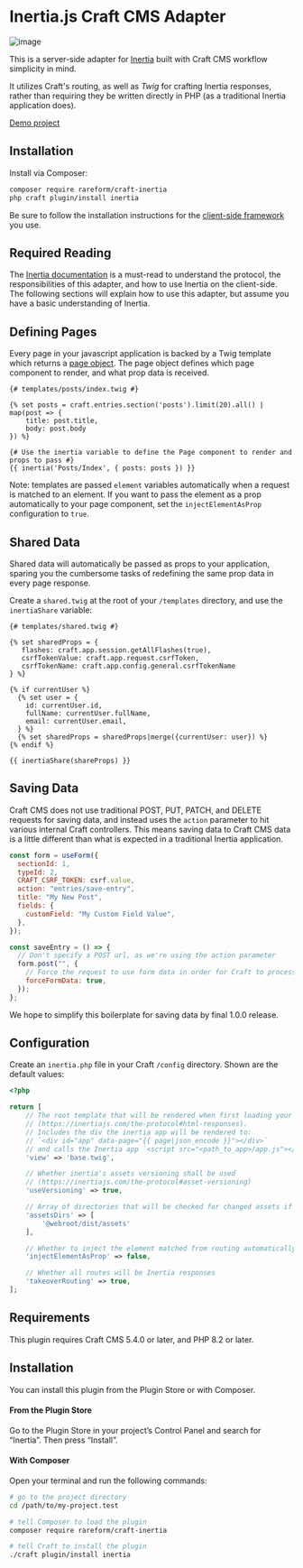 # Inertia.js Craft CMS Adapter

![image](https://github.com/user-attachments/assets/97f925a2-74c8-4cc6-ad47-c4cdaafe915d)

This is a server-side adapter for [Inertia](https://inertiajs.com) built with Craft CMS workflow simplicity in mind.

It utilizes Craft's routing, as well as _Twig_ for crafting Inertia responses, rather than requiring they be written directly in PHP (as a traditional Inertia application does).

[Demo project](https://github.com/rareformlabs/pingcrm)

## Installation

Install via Composer:

```sh
composer require rareform/craft-inertia
php craft plugin/install inertia
```

Be sure to follow the installation instructions for the [client-side framework](https://inertiajs.com/client-side-setup) you use.

## Required Reading

The [Inertia documentation](https://inertiajs.com) is a must-read to understand the protocol, the responsibilities of this adapter, and how to use Inertia on the client-side. The following sections will explain how to use this adapter, but assume you have a basic understanding of Inertia.

## Defining Pages

Every page in your javascript application is backed by a Twig template which returns a [page object](https://inertiajs.com/the-protocol#the-page-object). The page object defines which page component to render, and what prop data is received.

```twig
{# templates/posts/index.twig #}

{% set posts = craft.entries.section('posts').limit(20).all() | map(post => {
    title: post.title,
    body: post.body
}) %}

{# Use the inertia variable to define the Page component to render and props to pass #}
{{ inertia('Posts/Index', { posts: posts }) }}
```

Note: templates are passed `element` variables automatically when a request is matched to an element. If you want to pass the element as a prop automatically to your page component, set the `injectElementAsProp` configuration to `true`.

## Shared Data

Shared data will automatically be passed as props to your application, sparing you the cumbersome tasks of redefining the same prop data in every page response.

Create a `shared.twig` at the root of your `/templates` directory, and use the `inertiaShare` variable:

```twig
{# templates/shared.twig #}

{% set sharedProps = {
   flashes: craft.app.session.getAllFlashes(true),
   csrfTokenValue: craft.app.request.csrfToken,
   csrfTokenName: craft.app.config.general.csrfTokenName
} %}

{% if currentUser %}
  {% set user = {
    id: currentUser.id,
    fullName: currentUser.fullName,
    email: currentUser.email,
  } %}
  {% set sharedProps = sharedProps|merge({currentUser: user}) %}
{% endif %}

{{ inertiaShare(shareProps) }}
```

## Saving Data

Craft CMS does not use traditional POST, PUT, PATCH, and DELETE requests for saving data, and instead uses the `action` parameter to hit various internal Craft controllers. This means saving data to Craft CMS data is a little different than what is expected in a traditional Inertia application.

```js
const form = useForm({
  sectionId: 1,
  typeId: 2,
  CRAFT_CSRF_TOKEN: csrf.value,
  action: "entries/save-entry",
  title: "My New Post",
  fields: {
    customField: "My Custom Field Value",
  },
});

const saveEntry = () => {
  // Don't specify a POST url, as we're using the action parameter
  form.post("", {
    // Force the request to use form data in order for Craft to process the request
    forceFormData: true,
  });
};
```

We hope to simplify this boilerplate for saving data by final 1.0.0 release.

## Configuration

Create an `inertia.php` file in your Craft `/config` directory. Shown are the default values:

```php
<?php

return [
    // The root template that will be rendered when first loading your Inertia app
    // (https://inertiajs.com/the-protocol#html-responses).
    // Includes the div the inertia app will be rendered to:
    // `<div id="app" data-page="{{ page|json_encode }}"></div>`
    // and calls the Inertia app `<script src="<path_to_app>/app.js"></script>`
    'view' => 'base.twig',

    // Whether inertia's assets versioning shall be used
    // (https://inertiajs.com/the-protocol#asset-versioning)
    'useVersioning' => true,

    // Array of directories that will be checked for changed assets if `useVersioning` => true
    'assetsDirs' => [
        '@webroot/dist/assets'
    ],

    // Whether to inject the element matched from routing automatically into the application
    'injectElementAsProp' => false,

    // Whether all routes will be Inertia responses
    'takeoverRouting' => true,
];
```

## Requirements

This plugin requires Craft CMS 5.4.0 or later, and PHP 8.2 or later.

## Installation

You can install this plugin from the Plugin Store or with Composer.

#### From the Plugin Store

Go to the Plugin Store in your project’s Control Panel and search for “Inertia”. Then press “Install”.

#### With Composer

Open your terminal and run the following commands:

```bash
# go to the project directory
cd /path/to/my-project.test

# tell Composer to load the plugin
composer require rareform/craft-inertia

# tell Craft to install the plugin
./craft plugin/install inertia
```
